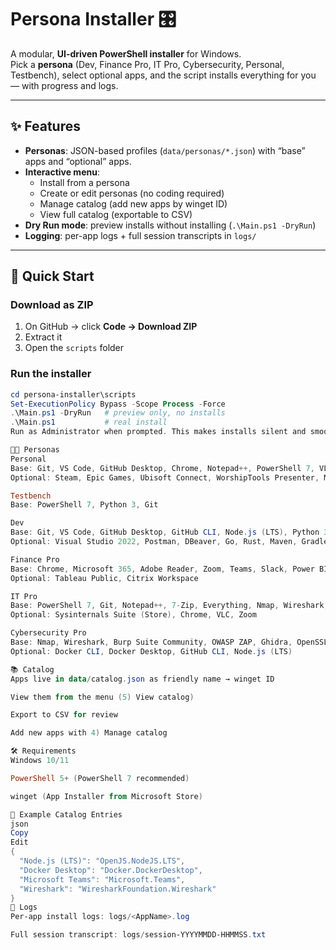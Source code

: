 # Persona Installer 🎛️

A modular, **UI-driven PowerShell installer** for Windows.  
Pick a **persona** (Dev, Finance Pro, IT Pro, Cybersecurity, Personal, Testbench), select optional apps, and the script installs everything for you — with progress and logs.

---

## ✨ Features
- **Personas**: JSON-based profiles (`data/personas/*.json`) with “base” apps and “optional” apps.
- **Interactive menu**:
  - Install from a persona
  - Create or edit personas (no coding required)
  - Manage catalog (add new apps by winget ID)
  - View full catalog (exportable to CSV)
- **Dry Run mode**: preview installs without installing (`.\Main.ps1 -DryRun`)
- **Logging**: per-app logs + full session transcripts in `logs/`

---

## 🚀 Quick Start

### Download as ZIP
1. On GitHub → click **Code → Download ZIP**
2. Extract it
3. Open the `scripts` folder

### Run the installer
```powershell
cd persona-installer\scripts
Set-ExecutionPolicy Bypass -Scope Process -Force
.\Main.ps1 -DryRun   # preview only, no installs
.\Main.ps1           # real install
Run as Administrator when prompted. This makes installs silent and smooth.

🧑‍💻 Personas
Personal
Base: Git, VS Code, GitHub Desktop, Chrome, Notepad++, PowerShell 7, VLC, WhatsApp, Zoom
Optional: Steam, Epic Games, Ubisoft Connect, WorshipTools Presenter, Microsoft 365, Adobe Creative Cloud, Python 3

Testbench
Base: PowerShell 7, Python 3, Git

Dev
Base: Git, VS Code, GitHub Desktop, GitHub CLI, Node.js (LTS), Python 3, Java (OpenJDK 17), Docker Desktop, .NET SDK
Optional: Visual Studio 2022, Postman, DBeaver, Go, Rust, Maven, Gradle, Yarn, Azure CLI, AWS CLI, Google Cloud SDK

Finance Pro
Base: Chrome, Microsoft 365, Adobe Reader, Zoom, Teams, Slack, Power BI Desktop
Optional: Tableau Public, Citrix Workspace

IT Pro
Base: PowerShell 7, Git, Notepad++, 7-Zip, Everything, Nmap, Wireshark, Rufus, Ventoy, PuTTY
Optional: Sysinternals Suite (Store), Chrome, VLC, Zoom

Cybersecurity Pro
Base: Nmap, Wireshark, Burp Suite Community, OWASP ZAP, Ghidra, OpenSSL, Python 3, Git
Optional: Docker CLI, Docker Desktop, GitHub CLI, Node.js (LTS)

📚 Catalog
Apps live in data/catalog.json as friendly name → winget ID

View them from the menu (5) View catalog)

Export to CSV for review

Add new apps with 4) Manage catalog

🛠️ Requirements
Windows 10/11

PowerShell 5+ (PowerShell 7 recommended)

winget (App Installer from Microsoft Store)

📝 Example Catalog Entries
json
Copy
Edit
{
  "Node.js (LTS)": "OpenJS.NodeJS.LTS",
  "Docker Desktop": "Docker.DockerDesktop",
  "Microsoft Teams": "Microsoft.Teams",
  "Wireshark": "WiresharkFoundation.Wireshark"
}
🧰 Logs
Per-app install logs: logs/<AppName>.log

Full session transcript: logs/session-YYYYMMDD-HHMMSS.txt